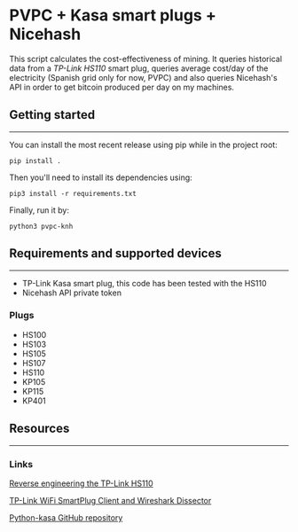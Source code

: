 # PVPC + Kasa smart plugs + Nicehash

This script calculates the cost-effectiveness of mining. It queries historical data from a *TP-Link HS110* smart plug, queries average cost/day of the electricity (Spanish grid only for now, PVPC) and also queries Nicehash's API in order to get bitcoin produced per day on my machines.

## Getting started

---



You can install the most recent release using pip while in the project root:

`pip install .`

Then you'll need to install its dependencies using:

`pip3 install -r requirements.txt`

Finally, run it by:

`python3 pvpc-knh`


## Requirements and supported devices

---

* TP-Link Kasa smart plug, this code has been tested with the HS110
* Nicehash API private token

### Plugs

* HS100
* HS103
* HS105
* HS107
* HS110
* KP105
* KP115
* KP401

## Resources

---



### Links

[Reverse engineering the TP-Link HS110](https://www.softscheck.com/en/reverse-engineering-tp-link-hs110/)

[TP-Link WiFi SmartPlug Client and Wireshark Dissector](https://github.com/softScheck/tplink-smartplug)

[Python-kasa GitHub repository](https://github.com/python-kasa/python-kasa)
